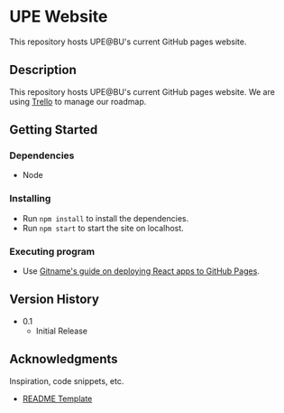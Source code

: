 # UPE Website

This repository hosts UPE@BU's current GitHub pages website.

## Description

This repository hosts UPE@BU's current GitHub pages website. We are using [Trello](https://trello.com/b/0MtO7mPY/upe-website) to manage our roadmap.

## Getting Started

### Dependencies

* Node

### Installing
* Run `npm install` to install the dependencies.
* Run `npm start` to start the site on localhost.

### Executing program
* Use [Gitname's guide on deploying React apps to GitHub Pages](https://github.com/gitname/react-gh-pages).


## Version History
* 0.1
  * Initial Release

## Acknowledgments

Inspiration, code snippets, etc.
* [README Template](https://twitter.com/dompizzie)
